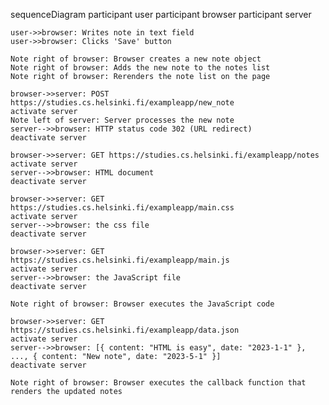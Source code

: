 sequenceDiagram
    participant user
    participant browser
    participant server

    user->>browser: Writes note in text field
    user->>browser: Clicks 'Save' button
    
    Note right of browser: Browser creates a new note object
    Note right of browser: Adds the new note to the notes list
    Note right of browser: Rerenders the note list on the page
    
    browser->>server: POST https://studies.cs.helsinki.fi/exampleapp/new_note
    activate server
    Note left of server: Server processes the new note
    server-->>browser: HTTP status code 302 (URL redirect)
    deactivate server
    
    browser->>server: GET https://studies.cs.helsinki.fi/exampleapp/notes
    activate server
    server-->>browser: HTML document
    deactivate server
    
    browser->>server: GET https://studies.cs.helsinki.fi/exampleapp/main.css
    activate server
    server-->>browser: the css file
    deactivate server
    
    browser->>server: GET https://studies.cs.helsinki.fi/exampleapp/main.js
    activate server
    server-->>browser: the JavaScript file
    deactivate server
    
    Note right of browser: Browser executes the JavaScript code
    
    browser->>server: GET https://studies.cs.helsinki.fi/exampleapp/data.json
    activate server
    server-->>browser: [{ content: "HTML is easy", date: "2023-1-1" }, ..., { content: "New note", date: "2023-5-1" }]
    deactivate server
    
    Note right of browser: Browser executes the callback function that renders the updated notes